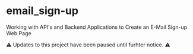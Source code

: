 # email_sign-up
Working with API's and Backend Applications to Create an E-Mail Sign-up Web Page

⚠️ Updates to this project have been paused until furhter notice. ⚠️